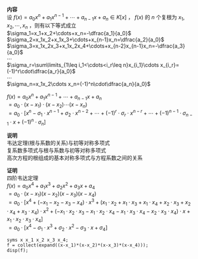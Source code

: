**内容**    
设 $f(x)=a_0x^n+a_1x^{n-1}+\cdots+a_{n-1}x+a_n\in K[x]$ ， $f(x)$ 的 $n$ 个复根为 $x_1,x_2,\cdots,x_n$ ，则有以下等式成立    
 $\sigma_1=x_1+x_2+\cdots+x_n=-\dfrac{a_1}{a_0}$     
 $\sigma_2=x_1x_2+x_1x_3+\cdots+x_{n-1}x_n=\dfrac{a_2}{a_0}$     
 $\sigma_3=x_1x_2x_3+x_1x_2x_4+\cdots+x_{n-2}x_{n-1}x_n=-\dfrac{a_3}{a_0}$     
 $\cdots$     
 $\sigma_r=\sum\limits_{1\leq i_1<\cdots<i_r\leq n}x_{i_1}\cdots x_{i_r}=(-1)^r\cdot\dfrac{a_r}{a_0}$     
 $\cdots$     
 $\sigma_n=x_1x_2\cdots x_n=(-1)^n\cdot\dfrac{a_n}{a_0}$     
    
 $f(x)=a_0x^n+a_1x^{n-1}+\cdots+a_{n-1}x+a_n$     
 $=a_0\cdot(x-x_1)\cdot(x-x_2)\cdots(x-x_n)$     
 $=a_0\cdot[x^n-\sigma_1\cdot x^{n-1}+\sigma_2\cdot x^{n-2}+\cdots+(-1)^r\cdot\sigma_r\cdot x^{n-r}+\cdots+(-1)^{n-1}\cdot\sigma_{n-1}\cdot x+(-1)^n\cdot\sigma_n]$     
    
**说明**    
韦达定理(根与系数的关系)与初等对称多项式    
复系数多项式与根与系数与初等对称多项式    
高次方程的根组成的基本对称多项式与方程系数之间的关系    
    
**证明**    
四阶韦达定理    
 $f(x)=a_0x^4+a_1x^3+a_2x^2+a_3x+a_4$     
 $=a_0\cdot(x-x_1)(x-x_2)(x-x_3)(x-x_4)$     
 $=a_0\cdot[x^4+(-x_1-x_2-x_3-x_4)\cdot x^3+(x_1\cdot x_2+x_1\cdot x_3+x_1\cdot x_4+x_2\cdot x_3+x_2\cdot x_4+x_3\cdot x_4)\cdot x^2+(-x_1\cdot x_2\cdot x_3-x_1\cdot x_2\cdot x_4-x_1\cdot x_3\cdot x_4-x_2\cdot x_3\cdot x_4)\cdot x+x_1\cdot x_2\cdot x_3\cdot x_4]$     
 $=a_0\cdot[x^4-\sigma_1\cdot x^3+\sigma_2\cdot x^2-\sigma_3\cdot x+\sigma_4]$     
```    
syms x x_1 x_2 x_3 x_4;    
f = collect(expand((x-x_1)*(x-x_2)*(x-x_3)*(x-x_4)));    
disp(f);    
```    
